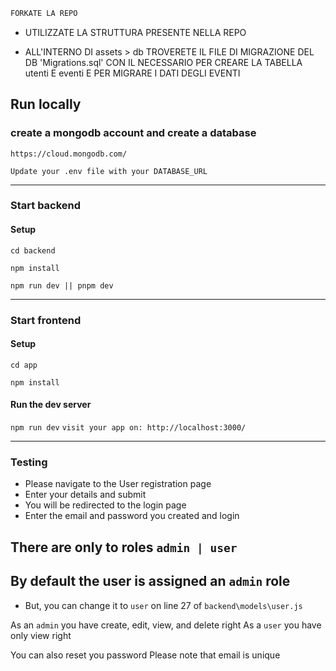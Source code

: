 ```sh
FORKATE LA REPO
```

- UTILIZZATE LA STRUTTURA PRESENTE NELLA REPO

- ALL'INTERNO DI assets > db TROVERETE IL FILE DI MIGRAZIONE DEL DB 'Migrations.sql' CON IL NECESSARIO PER CREARE LA TABELLA utenti E eventi E PER MIGRARE I DATI DEGLI EVENTI

## Run locally

### create a mongodb account and create a database
`https://cloud.mongodb.com/`

`Update your .env file with your DATABASE_URL`


---
### Start backend

#### Setup

`cd backend`

`npm install`

`npm run dev || pnpm dev`

---
### Start frontend

#### Setup

`cd app`

`npm install`

#### Run the dev server
`npm run dev`
`visit your app on: http://localhost:3000/`


---

### Testing

- Please navigate to the User registration page
- Enter your details and submit
- You will be redirected to the login page
- Enter the email and password you created and login

## There are only to roles `admin | user`
## By default the user is assigned an `admin` role
- But, you can change it to `user` on line 27 of `backend\models\user.js`

As an `admin` you have create, edit, view, and delete right
As a `user` you have only view right

You can also reset you password
Please note that email is unique

